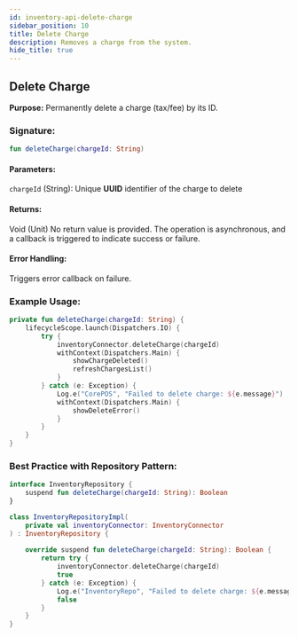 ```yaml
---
id: inventory-api-delete-charge
sidebar_position: 10
title: Delete Charge
description: Removes a charge from the system.
hide_title: true
---
```


## Delete Charge

**Purpose:** Permanently delete a charge (tax/fee) by its ID.

### Signature:

```kotlin
fun deleteCharge(chargeId: String)
```

#### Parameters:
`chargeId` (String): Unique **UUID** identifier of the charge to delete

#### Returns:
Void (Unit) No return value is provided. The operation is asynchronous, and a callback is triggered to indicate success or failure.

#### Error Handling:
Triggers error callback on failure.

### Example Usage:
```kotlin
private fun deleteCharge(chargeId: String) {
    lifecycleScope.launch(Dispatchers.IO) {
        try {
            inventoryConnector.deleteCharge(chargeId)
            withContext(Dispatchers.Main) {
                showChargeDeleted()
                refreshChargesList()
            }
        } catch (e: Exception) {
            Log.e("CorePOS", "Failed to delete charge: ${e.message}")
            withContext(Dispatchers.Main) {
                showDeleteError()
            }
        }   
    }
}
```

### Best Practice with Repository Pattern:
```kotlin
interface InventoryRepository {
    suspend fun deleteCharge(chargeId: String): Boolean
}

class InventoryRepositoryImpl(
    private val inventoryConnector: InventoryConnector
) : InventoryRepository {
    
    override suspend fun deleteCharge(chargeId: String): Boolean {
        return try {
            inventoryConnector.deleteCharge(chargeId)
            true
        } catch (e: Exception) {
            Log.e("InventoryRepo", "Failed to delete charge: ${e.message}")
            false
        }
    }
}
```